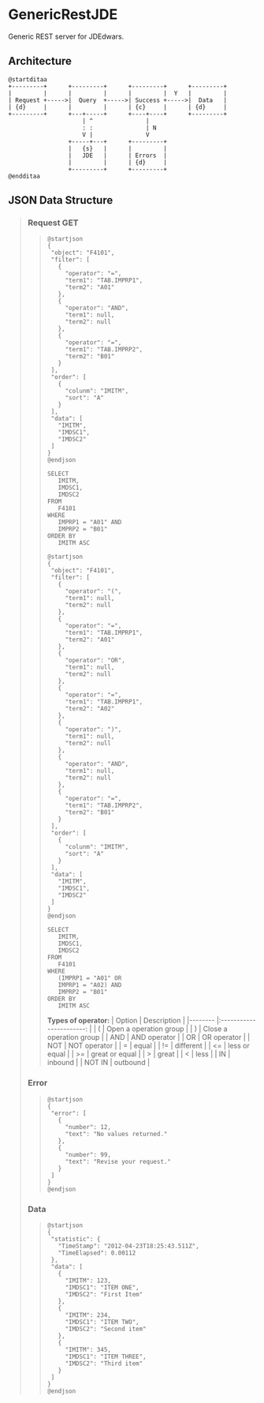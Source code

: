 # GenericRestJDE
Generic REST server for JDEdwars.

## Architecture
```PlantUML
@startditaa
+---------+      +---------+      +---------+      +---------+
|         |      |         |      |         |  Y   |         |
| Request +----->|  Query  +----->| Success +----->|  Data   |
| {d}     |      |         |      | {c}     |      | {d}     |
+---------+      +---+-----+      +----+----+      +---------+
                     | ^               | 
                     : :               | N
                     V |               V
                 +-----+---+      +---------+
                 |   {s}   |      |         |
                 |   JDE   |      | Errors  |
                 |         |      | {d}     |
                 +---------+      +---------+
@endditaa
```

## JSON Data Structure

>
>### Request GET
>>```PlantUML
>>@startjson
>>{
>>  "object": "F4101",
>>  "filter": [
>>    {
>>      "operator": "=",
>>      "term1": "TAB.IMPRP1",
>>      "term2": "A01"
>>    },
>>    {
>>      "operator": "AND",
>>      "term1": null,
>>      "term2": null
>>    },
>>    {
>>      "operator": "=",
>>      "term1": "TAB.IMPRP2",
>>      "term2": "B01"
>>    }
>>  ],
>>  "order": [
>>    {
>>      "colunm": "IMITM",
>>      "sort": "A"
>>    }
>>  ],
>>  "data": [
>>    "IMITM",
>>    "IMDSC1",
>>    "IMDSC2"
>>  ]
>>}
>>@endjson
>>```
>>
>>```SQLdotnetcli
>>SELECT
>>    IMITM,
>>    IMDSC1,
>>    IMDSC2
>>FROM
>>    F4101
>>WHERE
>>    IMPRP1 = "A01" AND
>>    IMPRP2 = "B01"
>>ORDER BY
>>    IMITM ASC
>>```
>>
>>```PlantUML
>>@startjson
>>{
>>  "object": "F4101",
>>  "filter": [
>>    {
>>      "operator": "(",
>>      "term1": null,
>>      "term2": null
>>    },
>>    {
>>      "operator": "=",
>>      "term1": "TAB.IMPRP1",
>>      "term2": "A01"
>>    },
>>    {
>>      "operator": "OR",
>>      "term1": null,
>>      "term2": null
>>    },
>>    {
>>      "operator": "=",
>>      "term1": "TAB.IMPRP1",
>>      "term2": "A02"
>>    },
>>    {
>>      "operator": ")",
>>      "term1": null,
>>      "term2": null
>>    },
>>    {
>>      "operator": "AND",
>>      "term1": null,
>>      "term2": null
>>    },
>>    {
>>      "operator": "=",
>>      "term1": "TAB.IMPRP2",
>>      "term2": "B01"
>>    }
>>  ],
>>  "order": [
>>    {
>>      "colunm": "IMITM",
>>      "sort": "A"
>>    }
>>  ],
>>  "data": [
>>    "IMITM",
>>    "IMDSC1",
>>    "IMDSC2"
>>  ]
>>}
>>@endjson
>>```
>>
>>```SQLdotnetcli
>>SELECT
>>    IMITM,
>>    IMDSC1,
>>    IMDSC2
>>FROM
>>    F4101
>>WHERE
>>    (IMPRP1 = "A01" OR
>>    IMPRP1 = "A02) AND
>>    IMPRP2 = "B01"
>>ORDER BY
>>    IMITM ASC
>>```
>>
>> **Types of operator:**
>>| Option 	|       Description       	|
>>|--------	|:-----------------------:	|
>>| (      	|  Open a operation group 	|
>>| )      	| Close a operation group 	|
>>| AND    	|       AND operator      	|
>>| OR     	|       OR operator       	|
>>| NOT    	|       NOT operator      	|
>>| =      	|           equal          	|
>>| !=     	|         different        	|
>>| <=     	|     less or equal        	|
>>| >=     	|    great or equal        	|
>>| >      	|          great           	|
>>| <      	|          less            	|
>>| IN     	|        inbound           	|
>>| NOT IN 	|        outbound          	|
>
>### Error
>>```PlantUML
>>@startjson
>>{
>>  "error": [
>>    {
>>      "number": 12,
>>      "text": "No values returned."
>>    },
>>    {
>>      "number": 99,
>>      "text": "Revise your request."
>>    }
>>  ]
>>}
>>@endjson
>>```
>
>### Data
>>```PlantUML
>>@startjson
>>{
>>  "statistic": {
>>    "TimeStamp": "2012-04-23T18:25:43.511Z",
>>    "TimeElapsed": 0.00112
>>  },
>>  "data": [
>>    {
>>      "IMITM": 123,
>>      "IMDSC1": "ITEM ONE",
>>      "IMDSC2": "First Item"
>>    },
>>    {
>>      "IMITM": 234,
>>      "IMDSC1": "ITEM TWO",
>>      "IMDSC2": "Second item"
>>    },
>>    {
>>      "IMITM": 345,
>>      "IMDSC1": "ITEM THREE",
>>      "IMDSC2": "Third item"
>>    }
>>  ]
>>}
>>@endjson
>>```
>